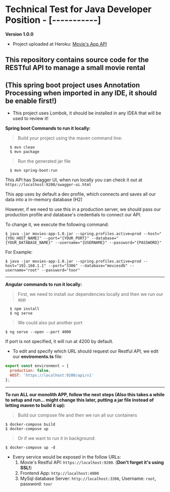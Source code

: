 # Technical Test for Java Developer Position - [-----------]

**Version 1.0.0**

- Project uploaded at Heroku: [Movie's App API](https://movies-app-26-march.herokuapp.com/api/v1/movies) 

This repository contains source code for the RESTful API to manage a small movie rental 
---

## (This spring boot project uses Annotation Processing when imported in any IDE, it should be enable first!)
- This project uses Lombok, it should be installed in any IDEA that will be used to review it!

**Spring boot Commands to run it locally:**

> Build your project using the maven command line: 
```shell
  $ mvn clean
  $ mvn package
```
> Run the generated jar file
```shell
  $ mvn spring-boot:run
```

This API has Swagger UI, when run locally you can check it out at `https://localhost:9200/swagger-ui.html`

This app uses by default a dev profile, which connects and saves all our data into a in-memory database (H2)

However, if we need to use this in a production server, we should pass our production profile and database's credentials to connect our API.

To change it, we execute the following command:

```shell
$ java -jar movies-app-1.0.jar --spring.profiles.active=prod --host="{YOU_HOST_NAME}" --port="{YOUR_PORT}" --database="{YOUR_DATABASE_NAME}" --username="{USERNAME}" --password="{PASSWORD}" 
```

For Example:
```shell
$ java -jar movies-app-1.0.jar --spring.profiles.active=prod --host="192.168.1.1" --port="3306" --database="moviesdb" --username="root" --password="toor"
```
---
**Angular commands to run it locally:**

> First, we need to install our dependencies locally and then we run our app
```shell
  $ npm install
  $ ng serve
```
> We could also put another port
```shell
$ ng serve --open --port 4000
```

If port is not specified, it will run at 4200 by default.

- To edit and specify which URL should request our Restful API, we edit our **enviroments.ts** file: 

```javascript
export const environment = {
  production: false,
  HOST: 'https://localhost:9200/api/v1'
};
```
---
**To run ALL our monolith APP, follow the next steps (Also this takes a while to setup and run... might change this later, putting a jar file instead of letting maven to build it up):**

> Build our compose file and then we run all our containers  
```shell
$ docker-compose build
$ docker-compose up
```
> Or if we want to run it in background: 
```shell
$ docker-compose up -d
```

- Every service would be exposed in the follow URLs:
  1. Movie's Restful API: `https://localhost:9200`. (**Don't forget it's using SSL!**)
  2. Frontend App: `http://localhost:4000`
  3. MySql database Server: `http://localhost:3306`, Username: `root`, password: `toor`